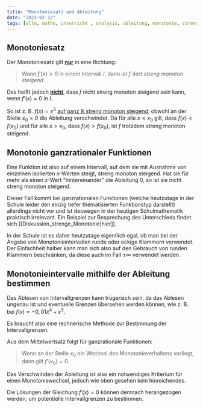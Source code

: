 ```yaml
---
title: "Monotoniesatz und Ableitung"
date: "2023-02-12"
tags: [alle, mathe, unterricht , analysis, ableitung, monotonie, streng_monoton, klammer]
---
```


## Monotoniesatz

Der Monotoniesatz gilt <u>**nur**</u> in eine Richtung:

> Wenn $f'(x)>0$ in einem Intervall $I$, dann ist $f$ dort *streng monoton steigend*.

Das heißt jedoch <u>**nicht**</u>, dass $f$ nicht streng monoton steigend sein kann, wenn $f'(x)=0$ in $I$. 

So ist z. B. $f(x)=x^{3}$ <u>auf ganz $\mathbb{R}$ streng monoton steigend</u>, obwohl an der Stelle $x_{0}=0$ die Ableitung verschwindet. 
Da für alle $x<x_{0}$ gilt, dass $f(x)<f(x_{0})$ und für alle $x>x_{0}$, dass $f(x)>f(x_{0})$, ist $f$ trotzdem streng monoton steigend.

## Monotonie ganzrationaler Funktionen 

Eine Funktion ist also auf einem Intervall, auf dem sie mit Ausnahme von einzelnen isolierten $x$-Werten steigt, streng monoton steigend. Hat sie für mehr als einen $x$-Wert "hintereinander" die Ableitung $0$, so ist sie nicht streng monoton steigend. 

Dieser Fall kommt bei ganzrationalen Funktionen (welche heutzutage in der Schule leider den einzig tiefer thematisierten Funktionstyp darstellt) allerdings nicht vor und ist deswegen in der heutigen Schulmathematik praktisch irrelevant. 
Ein Beispiel zur Besprechung des Unterschieds findet sich [[Diskussion_strenge_Monotonie|hier]].

In der Schule ist es daher heutzutage eigentlich egal, ob man bei der Angabe von Monotonieintervallen runde oder eckige Klammern verwendet. Der Einfachheit halber kann man sich also auf den Gebrauch von runden Klammern beschränken, da diese auch im Fall $\pm \infty$ verwendet werden.

## Monotonieintervalle mithilfe der Ableitung bestimmen

Das Ablesen von Intervallgrenzen kann trügerisch sein, da das Ablesen ungenau ist und eventuelle Grenzen übersehen werden können, wie z. B. bei $f(x)=-0,01x^{4}+x^{3}$.

Es braucht also eine rechnerische Methode zur Bestimmung der Intervallgrenzen.

Aus dem Mittelwertsatz folgt für ganzrationale Funktionen:

> Wenn an der Stelle $x_{0}$ ein Wechsel des Monotonieverhaltens vorliegt, dann gilt $f'(x_{0})=0$.

Das Verschwinden der Ableitung ist also ein notwendiges Kriterium für einen Monotoniewechsel, jedoch wie oben gesehen kein hinreichendes.

Die Lösungen der Gleichung $f'(x)=0$ können demnach herangezogen werden, um potentielle Intervallgrenzen zu bestimmen.

 